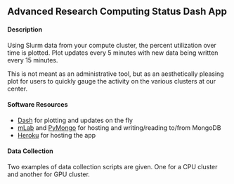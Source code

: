 Advanced Research Computing Status Dash App
---

#### Description

Using Slurm data from your compute cluster, the percent utilization over time
is plotted. Plot updates every 5 minutes with new data being written every 15
minutes.

This is not meant as an administrative tool, but as an aesthetically pleasing
plot for users to quickly gauge the activity on the various clusters at our
center.

#### Software Resources

- [Dash](https://plot.ly/products/dash/) for plotting and updates on the fly
- [mLab](https://mlab.com/welcome/) and
  [PyMongo](http://api.mongodb.com/python/current/tutorial.html) for hosting
  and writing/reading to/from MongoDB
- [Heroku](https://www.heroku.com) for hosting the app

#### Data Collection

Two examples of data collection scripts are given. One for a CPU cluster and
another for GPU cluster.
